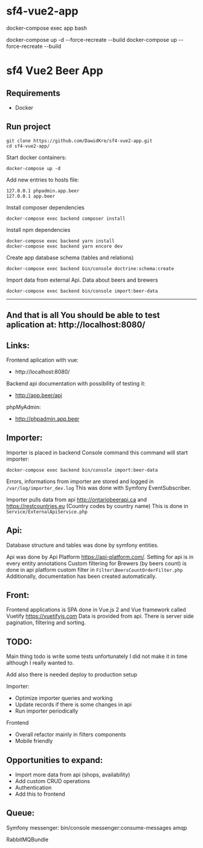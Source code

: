 # sf4-vue2-app

docker-compose exec app bash

docker-compose up -d --force-recreate --build
docker-compose up --force-recreate --build


sf4 Vue2 Beer App
========================

Requirements
---
 * Docker


Run project
---
```
git clone https://github.com/DawidKre/sf4-vue2-app.git
cd sf4-vue2-app/
```
Start docker containers:
```
docker-compose up -d
```
Add new entries to hosts file:
```
127.0.0.1 phpadmin.app.beer
127.0.0.1 app.beer
```
Install composer dependencies
```
docker-compose exec backend composer install
```
Install npm dependencies
```
docker-compose exec backend yarn install
docker-compose exec backend yarn encore dev
```
Create app database schema (tables and relations)
```
docker-compose exec backend bin/console doctrine:schema:create 
```
Import data from external Api. Data about beers and brewers
```
docker-compose exec backend bin/console import:beer-data  
```
---
And that is all
You should be able to test aplication at:
http://localhost:8080/
---
Links:
---
Frontend aplication with vue:

- http://localhost:8080/

Backend api documentation with possibility of testing it:

- http://app.beer/api

phpMyAdmin:

- http://phpadmin.app.beer

Importer:
---
Importer is placed in backend Console command 
this command will start importer:
```
docker-compose exec backend bin/console import:beer-data  
```
Errors, informations from importer are stored and logged in `/var/log/importer_dev.log`
This was done with Symfony EventSubscriber.

Importer pulls data from api http://ontariobeerapi.ca and https://restcountries.eu (Country codes by country name) This is done in `Service/ExternalApiService.php`

Api:
---
Database structure and tables was done by symfony entities.

Api was done by Api Platform https://api-platform.com/. Setting for api is in every entity annotations
Custom filtering for Brewers (by beers count) is done in api platform  custom filter in `Filter\BeersCountOrderFilter.php`
Additionally, documentation has been created automatically.

Front:
---
Frontend applications is SPA done in Vue.js 2 and Vue framework called Vuetify https://vuetifyjs.com
Data is provided from api. There is server side pagination, filtering and sorting.


TODO:
---
Main thing todo is write some tests unfortunately I did not make it in time although I really wanted to.

Add also there is needed deploy to production setup

Importer: 
- Optimize importer queries and working
- Update records if there is some changes in api
- Run importer periodically

Frontend 
- Overall refactor mainly in filters components
- Mobile friendly

Opportunities to expand:
---
- Import more data from api (shops, availability) 
- Add custom CRUD operations
- Authentication
- Add this to frontend


Queue:
---
Symfony messenger:
bin/console messenger:consume-messages amqp

RabbitMQBundle
